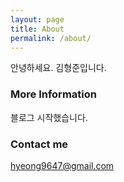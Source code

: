 ```yaml
---
layout: page
title: About
permalink: /about/
---
```


안녕하세요. 김형준입니다.

### More Information

블로그 시작했습니다.

### Contact me

[hyeong9647@gmail.com](mailto:hyeong9647@gmail.com)
